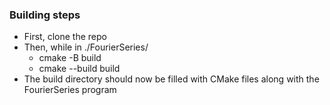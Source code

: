 ### Building steps
- First, clone the repo
- Then, while in ./FourierSeries/
  - cmake -B build
  - cmake --build build
- The build directory should now be filled with CMake files along with the FourierSeries program
